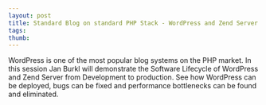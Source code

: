 ```yaml
---
layout: post
title: Standard Blog on standard PHP Stack - WordPress and Zend Server
tags: 
thumb: 
---
```

WordPress is one of the most popular blog systems on the PHP market. In this session Jan Burkl will demonstrate the Software Lifecycle of WordPress and Zend Server from Development to production. See how WordPress can be deployed, bugs can be fixed and performance bottlenecks can be found and eliminated. 
